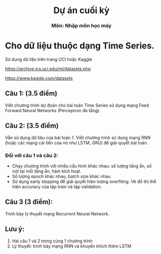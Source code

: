 <div align="center">
  <h1>Dự án cuối kỳ</h1>
  <h3>Môn: Nhập môn học máy</h3>
</div>

# Cho dữ liệu thuộc dạng Time Series.
Sử dụng dữ liệu trên trang UCI hoặc Kaggle 

https://archive.ics.uci.edu/ml/datasets.php

https://www.kaggle.com/datasets

## Câu 1: (3.5 điểm)
Viết chương trình dự đoán cho bài toán Time Series sử dụng mạng Feed Forward Neural Networks (Perceptron đa tầng).
## Câu 2: (3.5 điểm)
Vẫn sử dụng dữ liệu của bài toán 1. Viết chương trình sử dụng mạng RNN (hoặc các mạng cải tiến của nó như LSTM, GRU) để giải quyết bài toán.

### Đối với câu 1 và câu 2:
-	Chạy chương trình với nhiều cấu hình khác nhau: số lượng tầng ẩn, số nút tại mỗi tầng ẩn; hàm kích hoạt.
-	Số lượng epoch khác nhau, batch size khác nhau 
-	Sử dụng early stopping để giải quyết hiện tượng overfiting. Vẽ đồ thị thể hiện accuracy của tập train và tập validation.

## Câu 3 (3 điểm): 
Trình bày lý thuyết mạng Recurrent Neural Network.

## Lưu ý: 
1)	Hai câu 1 và 2 trong cùng 1 chương trình 
2)	Lý thuyết: trình bày mạng RNN và khuyến khích thêm LSTM
